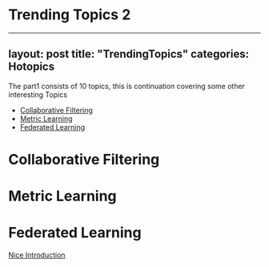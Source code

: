 # Trending Topics 2

---
layout: post
title: "TrendingTopics"
categories: Hotopics
---

The part1 consists of 10 topics, this is continuation covering some other interesting Topics

- [Collaborative Filtering](#collaborative-filtering)
- [Metric Learning](#metric-learning)
- [Federated Learning](#federated-learning)
# Collaborative Filtering

# Metric Learning


# Federated Learning
[Nice Introduction](https://ai.googleblog.com/2017/04/federated-learning-collaborative.html) 
